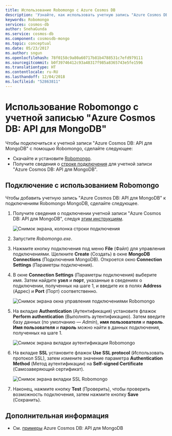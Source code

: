 ```yaml
---
title: Использование Robomongo с Azure Cosmos DB
description: 'Узнайте, как использовать учетную запись "Azure Cosmos DB: API для MongoDB"'
keywords: Robomongo
services: cosmos-db
author: SnehaGunda
ms.service: cosmos-db
ms.component: cosmosdb-mongo
ms.topic: conceptual
ms.date: 05/23/2017
ms.author: sngun
ms.openlocfilehash: 78f0158c9a80a60717b81b4788531c7efd979111
ms.sourcegitcommit: b0f39746412c93a48317f985a8365743e5fe1596
ms.translationtype: HT
ms.contentlocale: ru-RU
ms.lasthandoff: 12/04/2018
ms.locfileid: "52863811"
---
```

# <a name="use-robomongo-with-an-azure-cosmos-db-api-for-mongodb-account"></a>Использование Robomongo с учетной записью "Azure Cosmos DB: API для MongoDB"
Чтобы подключиться к учетной записи "Azure Cosmos DB: API для MongoDB" с помощью Robomongo, сделайте следующее:

* Скачайте и установите [Robomongo](https://robomongo.org/).
* Получите сведения о [строке подключения](connect-mongodb-account.md) для учетной записи "Azure Cosmos DB: API для MongoDB".

## <a name="connect-using-robomongo"></a>Подключение с использованием Robomongo
Чтобы добавить учетную запись "Azure Cosmos DB: API для MongoDB" к подключениям Robomongo MongoDB, сделайте следующее.

1. Получите сведения о подключении учетной записи "Azure Cosmos DB: API для MongoDB", следуя [этим инструкциям](connect-mongodb-account.md).

    ![Снимок экрана, колонка строки подключения](./media/mongodb-robomongo/connectionstringblade.png)
2. Запустите *Robomongo.exe*.

3. Нажмите кнопку подключения под меню **File** (Файл) для управления подключениями. Щелкните **Create** (Создать) в окне **MongoDB Connections** (Подключения MongoDB). Откроется окно **Connection Settings** (Параметры подключения).

4. В окне **Connection Settings** (Параметры подключения) выберите имя. Затем найдите **узел** и **порт**, указанные в сведениях о подключении, полученных на шаге 1, и введите их в полях **Address** (Адрес) и **Port** (Порт) соответственно.

    ![Снимок экрана окна управления подключениями Robomongo](./media/mongodb-robomongo/manageconnections.png)
5. На вкладке **Authentication** (Аутентификация) установите флажок **Perform authentication** (Выполнять аутентификацию). Затем введите базу данных (по умолчанию — *Admin*), **имя пользователя** и **пароль**.
**Имя пользователя** и **пароль** можно найти в данных подключения, полученных на шаге 1.

    ![Снимок экрана вкладки аутентификации Robomongo](./media/mongodb-robomongo/authentication.png)
6. На вкладке **SSL** установите флажок **Use SSL protocol** (Использовать протокол SSL), затем измените значение параметра **Authentication Method** (Метод аутентификации) на **Self-signed Certificate** (Самозаверяющий сертификат).

    ![Снимок экрана вкладки SSL Robomongo](./media/mongodb-robomongo/SSL.png)
7. Наконец, нажмите кнопку **Test** (Проверить), чтобы проверить возможность подключения, затем нажмите кнопку **Save** (Сохранить).

## <a name="next-steps"></a>Дополнительная информация
* См. [примеры](mongodb-samples.md) Azure Cosmos DB: API для MongoDB
